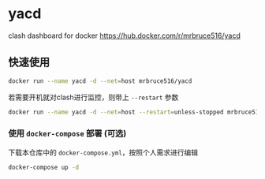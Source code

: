 # yacd
clash dashboard for docker
https://hub.docker.com/r/mrbruce516/yacd

## 快速使用
```bash
docker run --name yacd -d --net=host mrbruce516/yacd
```
若需要开机就对clash进行监控，则带上 `--restart` 参数
```bash
docker run --name yacd -d --net=host --restart=unless-stopped mrbruce516/yacd
```
### 使用 `docker-compose` 部署 (可选)  
下载本仓库中的 `docker-compose.yml`，按照个人需求进行编辑
```bash
docker-compose up -d
```
